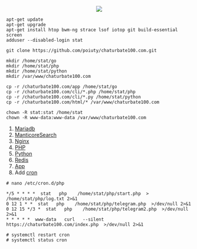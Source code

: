 <p align="center"> 
<img src="https://raw.githubusercontent.com/poiuty/statbate/master/www/img/github.jpg">
</p>

```
apt-get update
apt-get upgrade
apt-get install htop bwm-ng strace lsof iotop git build-essential screen
adduser --disabled-login stat
```

```
git clone https://github.com/poiuty/chaturbate100.com.git

mkdir /home/stat/go
mkdir /home/stat/php
mkdir /home/stat/python
mkdir /var/www/chaturbate100.com

cp -r /chaturbate100.com/app /home/stat/go
cp -r /chaturbate100.com/cli/*.php /home/stat/php
cp -r /chaturbate100.com/cli/*.py /home/stat/python
cp -r /chaturbate100.com/html/* /var/www/chaturbate100.com

chown -R stat:stat /home/stat
chown -R www-data:www-data /var/www/chaturbate100.com
```

1. <a href="https://github.com/poiuty/chaturbate100.com/blob/master/install/mariadb.md">Mariadb</a><br/>
2. <a href="https://github.com/poiuty/chaturbate100.com/blob/master/install/manticoresearch.md">ManticoreSearch</a><br/>
3. <a href="https://github.com/poiuty/chaturbate100.com/blob/master/install/nginx.md">Nginx</a><br/>
4. <a href="https://github.com/poiuty/chaturbate100.com/blob/master/install/php.md">PHP</a><br/>
5. <a href="https://github.com/poiuty/chaturbate100.com/blob/master/install/python.md">Python</a><br/>
6. <a href="https://github.com/poiuty/chaturbate100.com/blob/master/install/redis.md">Redis</a><br/>
7. <a href="https://github.com/poiuty/chaturbate100.com/blob/master/install/app.md">App</a>
8. Add <a href="https://github.com/poiuty/chaturbate100.com/blob/master/conf/cron">cron</a>
```
# nano /etc/cron.d/php

*/5 * * * *  stat   php    /home/stat/php/start.php  > /home/stat/php/log.txt 2>&1
0 12 1 * *  stat   php    /home/stat/php/telegram.php  >/dev/null 2>&1
0 12 15 */3 *  stat   php    /home/stat/php/telegram2.php  >/dev/null 2>&1
* * * * *  www-data   curl   --silent https://chaturbate100.com/index.php  >/dev/null 2>&1

# systemctl restart cron
# systemctl status cron
```
